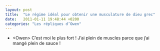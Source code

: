```yaml
---
layout: post
title:  "Le régime idéal pour obtenir une musculature de dieu grec"
date:   2011-01-11 19:48:44 +0200
categories: "Les répliques d’Owen"
---
```


-   \<Owen\> C’est moi le plus fort ! J’ai plein de muscles parce que j’ai mangé plein de sauce !
